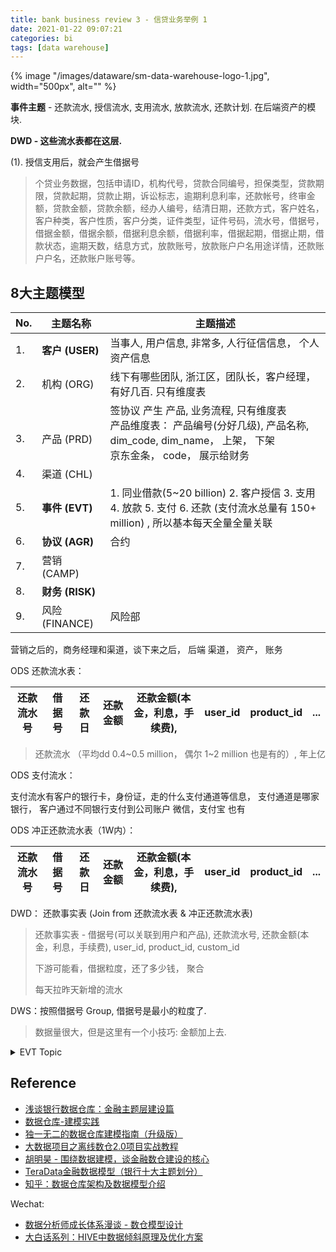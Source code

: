 ```yaml
---
title: bank business review 3 - 信贷业务举例 1
date: 2021-01-22 09:07:21
categories: bi
tags: [data warehouse]
---
```


{% image "/images/dataware/sm-data-warehouse-logo-1.jpg", width="500px", alt="" %}

<!-- more -->

**事件主题** - 还款流水, 授信流水, 支用流水, 放款流水, 还款计划. 在后端资产的模块.  

**DWD - 这些流水表都在这层.** 

(1). 授信支用后，就会产生借据号

> 个贷业务数据，包括申请ID，机构代号，贷款合同编号，担保类型，贷款期限，贷款起期，贷款止期，诉讼标志，逾期利息利率，还款帐号，终审金额，贷款金额，贷款余额，经办人编号，结清日期，还款方式，客户姓名，客户种类，客户性质，客户分类，证件类型，证件号码，流水号，借据号，借据金额，借据余额，借据利息余额，借据利率，借据起期，借据止期，借款状态，逾期天数，结息方式，放款账号，放款账户户名用途详情，还款账户户名，还款账户账号等。

## 8大主题模型

No. | 主题名称 | 主题描述
--- | --- | --- 
1. | **客户 (USER)** | 当事人, 用户信息, 非常多, 人行征信信息， 个人资产信息
2. | 机构 (ORG) | 线下有哪些团队, 浙江区，团队长，客户经理， 有好几百. 只有维度表
<br>3. | <br>产品 (PRD) | 签协议 产生 产品, 业务流程, 只有维度表 <br> 产品维度表： 产品编号(分好几级), 产品名称, dim_code, dim_name， 上架， 下架<br>京东金条， code， 展示给财务
4. | 渠道 (CHL) |
5. | **事件 (EVT)** | 1. 同业借款(5~20 billion) 2. 客户授信 3. 支用 4. 放款 5. 支付 6. 还款 (支付流水总量有 150+ million) , 所以基本每天全量全量关联
6. | **协议 (AGR)** | 合约
7. | 营销 (CAMP) |
8. | **财务 (RISK)** |
9. | 风险 (FINANCE) | 风险部

营销之后的，商务经理和渠道，谈下来之后， 后端 渠道， 资产， 账务


ODS 还款流水表：

还款流水号 | 借据号 | 还款日 | 还款金额 | 还款金额(本金，利息，手续费), | user\_id | product\_id | ...
:---: | --- | --- | --- | --- | --- | --- | ---

> 还款流水 （平均dd 0.4~0.5 million， 偶尔 1~2 million 也是有的）, 年上亿

ODS 支付流水：

支付流水有客户的银行卡，身份证，走的什么支付通道等信息， 支付通道是哪家银行， 客户通过不同银行支付到公司账户 微信，支付宝 也有

ODS 冲正还款流水表（1W内）：

还款流水号 | 借据号 | 还款日 | 还款金额 | 还款金额(本金，利息，手续费), | user\_id | product\_id | ...
:---: | --- | --- | --- | --- | --- | --- | ---

DWD： 还款事实表 (Join from 还款流水表 & 冲正还款流水表)

> 还款事实表 - 借据号(可以关联到用户和产品), 还款流水号, 还款金额(本金，利息，手续费), user\_id, product\_id, custom\_id
>
> 下游可能看，借据粒度，还了多少钱， 聚合
>
> 每天拉昨天新增的流水

DWS：按照借据号 Group, 借据号是最小的粒度了.

> 数据量很大，但是这里有一个小技巧: 金额加上去.  

<details>
<summary>EVT Topic</summary>

```
授信流水, 几十万，上百万
支用流水, 
放款流水, 
还款流水, 日增 几十万 ~ 百万， 利用sqoop抽取新增

一天放款上亿，回收也是上亿

客户 4000W / 拮据 800W

> 360: 3+ million
> 分期乐： 2+ million
> 借呗： 1+ million
> 尊享贷： 0.1+ million
> JD： 0.5+ million
> 百度，翼支付，小米，滴滴

不同渠道，产品，利率段
放款金额，不同区间的，用户数

支付流水 1.5亿+ & 还款流水 根据流水号 Join 存快照

数据不一致有没有遇到过，怎么解决的。
回答：遇到过，最常见，同一个指标，多个人多个团队出，口径不一致；或者相同逻辑多个地方维护，复制粘贴，改一个地方另一个地方忘记改
追问解决办法：
指标体系，复用数据：按照业务线将一个业务线设计到的所有维度和指标统一建模到一张hive表，上层所有应用或者对商分暴露的表都是同源的，且直接取不用再计算
规则引擎，复用逻辑：相同的字段加工逻辑抽离到规则引擎中进行配置，保证一处修改，处处运行


分隔符 \n -> 001
通过mysql自动识别Hive表结构
hadoop - Sqoop导入将TINYINT转换为BOOLEAN
jdbc:mysql://127.0.0.1:3306/nfl?tinyInt1isBit=false

comment '任务日志-临时表，用于将数据通过动态分区载入ods_task_log中' ROW FORMAT DELIMITED FIELDS TERMINATED BY '\t' LINES TERMINATED BY '\n' STORED AS TEXTFILE; load data local inpath '/kkb/datas/gamecenter/ods_task_log.txt' overwrite into table tmp_ods_task_log; set hive.exec.dynamic.partition=true; set hive.exec.dynamic.partition.mode=nostrict; set hive.exec.max.dynamic.partitions.pernode=1000; insert overwrite table ods_task_log partition(part_date) select plat_id,server_id,channel_id,user_id,role_id,role_name,event_time,task_type,task_id,cost_time,op_type,level_limit,award_exp,award_monetary,award_item,death_count,award_attribute, from_unixtime(event_time,'yyyy-MM-dd') as part_date from tmp_ods_task_log; "
```


```python
a = [
    {"row_id": 2, "text": "t1"},
    {"row_id": 1, "text": "t2"},
    {"row_id": 2, "text": "t3"},
    {"row_id": 2, "text": "t1"}
]

ret = pydash.group_by(a, ["row_id"])
ret

# {2: [{'row_id': 2, 'text': 't1'}, {'row_id': 2, 'text': 't3'}], 1: [{'row_id': 1, 'text': 't2'}]}
```

[pydash_groyp_by](https://pydash.readthedocs.io/en/latest/api.html?highlight=group%20by#pydash.collections.group_by)
</details>

## Reference

- [浅谈银行数据仓库：金融主题层建设篇](https://www.infoq.cn/article/gsmwfqq7kjsg0k9adwqr)
- [数据仓库-建模实践](https://www.bilibili.com/video/BV1Cz4y1k7y4/?spm_id_from=333.788.videocard.0)
- [独一无二的数据仓库建模指南（升级版）](https://www.bilibili.com/video/av45576201/)
- [大数据项目之离线数仓2.0项目实战教程](https://www.bilibili.com/video/BV1t54y1r7Mc?p=156)
- [胡明昊 - 围绕数据建模，谈金融数仓建设的核心](https://dbaplus.cn/news-73-3373-1.html)
- [TeraData金融数据模型（银行十大主题划分）](https://www.infoq.cn/article/gsmwfqq7kjsg0k9adwqr)
- [知乎：数据仓库架构及数据模型介绍](https://zhuanlan.zhihu.com/p/138437941)

Wechat:

- [数据分析师成长体系漫谈 - 数仓模型设计](https://mp.weixin.qq.com/s?src=11&timestamp=1614150249&ver=2909&signature=q-8CPXUTMbkBKDNtPxCF0ZXHj**GuKsKmk6dNjX5mIOYdWw9wDV5Vb7ss*H4MSbW-8InolSiOs2xXcVonlrpbTYHm11oTRpWvWUh-owybeoH4pDilHP*07sAZNR3Sit8&new=1)
- [大白话系列：HIVE中数据倾斜原理及优化方案](https://zhuanlan.zhihu.com/p/334742254)